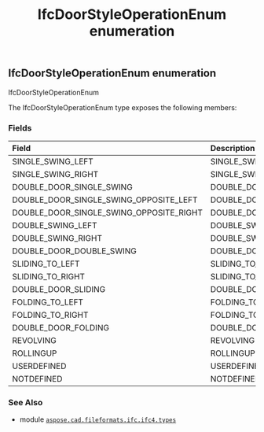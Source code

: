 ﻿---
title: IfcDoorStyleOperationEnum enumeration
second_title: Aspose.CAD for Python via .NET API References
description: 
type: docs
weight: 2550
url: /aspose.cad.fileformats.ifc.ifc4.types/ifcdoorstyleoperationenum/
is_root: false
---

## IfcDoorStyleOperationEnum enumeration

IfcDoorStyleOperationEnum



The IfcDoorStyleOperationEnum type exposes the following members:

### Fields
| Field | Description |
| :- | :- |
| SINGLE_SWING_LEFT | SINGLE_SWING_LEFT |
| SINGLE_SWING_RIGHT | SINGLE_SWING_RIGHT |
| DOUBLE_DOOR_SINGLE_SWING | DOUBLE_DOOR_SINGLE_SWING |
| DOUBLE_DOOR_SINGLE_SWING_OPPOSITE_LEFT | DOUBLE_DOOR_SINGLE_SWING_OPPOSITE_LEFT |
| DOUBLE_DOOR_SINGLE_SWING_OPPOSITE_RIGHT | DOUBLE_DOOR_SINGLE_SWING_OPPOSITE_RIGHT |
| DOUBLE_SWING_LEFT | DOUBLE_SWING_LEFT |
| DOUBLE_SWING_RIGHT | DOUBLE_SWING_RIGHT |
| DOUBLE_DOOR_DOUBLE_SWING | DOUBLE_DOOR_DOUBLE_SWING |
| SLIDING_TO_LEFT | SLIDING_TO_LEFT |
| SLIDING_TO_RIGHT | SLIDING_TO_RIGHT |
| DOUBLE_DOOR_SLIDING | DOUBLE_DOOR_SLIDING |
| FOLDING_TO_LEFT | FOLDING_TO_LEFT |
| FOLDING_TO_RIGHT | FOLDING_TO_RIGHT |
| DOUBLE_DOOR_FOLDING | DOUBLE_DOOR_FOLDING |
| REVOLVING | REVOLVING |
| ROLLINGUP | ROLLINGUP |
| USERDEFINED | USERDEFINED |
| NOTDEFINED | NOTDEFINED |



### See Also
* module [`aspose.cad.fileformats.ifc.ifc4.types`](..)
